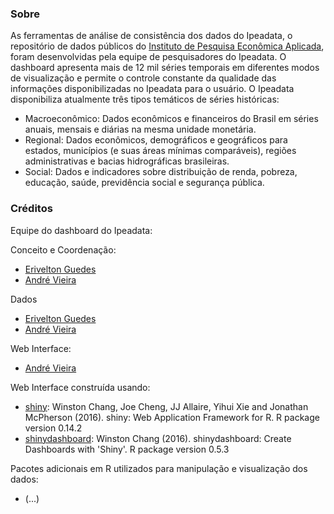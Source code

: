 ### Sobre

As ferramentas de análise de consistência dos dados do Ipeadata, o repositório de dados públicos do <a href="http://www.ipea.gov.br" target="_blank_">Instituto de Pesquisa Econômica Aplicada</a>, foram desenvolvidas pela equipe de pesquisadores do Ipeadata. O dashboard apresenta mais de 12 mil séries temporais em diferentes modos de visualização e permite o controle constante da qualidade das informações disponibilizadas no Ipeadata para o usuário. O Ipeadata disponibiliza atualmente três tipos temáticos de séries históricas:

* Macroeconômico: Dados econômicos e financeiros do Brasil em séries anuais, mensais e diárias na mesma unidade monetária.
* Regional: Dados econômicos, demográficos e geográficos para estados, municípios (e suas áreas mínimas comparáveis), regiões administrativas e bacias hidrográficas brasileiras.
* Social: Dados e indicadores sobre distribuição de renda, pobreza, educação, saúde, previdência social e segurança pública.

### Créditos
Equipe do dashboard do Ipeadata:

Conceito e Coordenação:

* <a href="http://www.ipea.gov.br/portal/index.php?option=com_content&view=article&id=25545"  target="_blank">Erivelton Guedes</a>
* <a href="http://lattes.cnpq.br/6721713322923268" target="_blank">André Vieira</a>

Dados

* <a href="http://www.ipea.gov.br/portal/index.php?option=com_content&view=article&id=25545"  target="_blank">Erivelton Guedes</a>
* <a href="http://lattes.cnpq.br/6721713322923268" target="_blank">André Vieira</a>

Web Interface:

* <a href="http://lattes.cnpq.br/6721713322923268" target="_blank">André Vieira</a>

Web Interface construída usando:

* <a href="https://CRAN.R-project.org/package=shiny" target="_blank">shiny</a>: Winston Chang, Joe Cheng, JJ Allaire, Yihui Xie and Jonathan McPherson (2016). shiny: Web Application Framework for R. R package version 0.14.2
* <a href="https://CRAN.R-project.org/package=shinydashboard" target="_blank">shinydashboard</a>: Winston Chang (2016). shinydashboard: Create Dashboards with
  'Shiny'. R package version 0.5.3

Pacotes adicionais em R utilizados para manipulação e visualização dos dados:

* (...)
